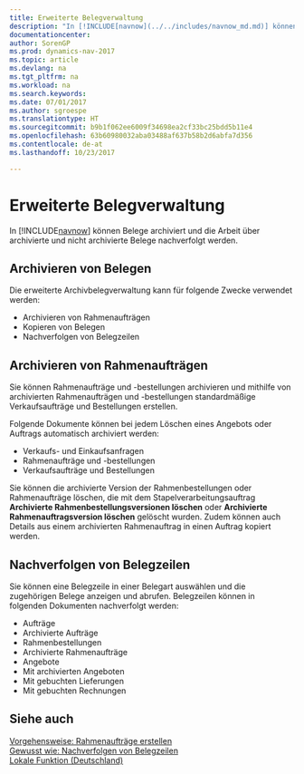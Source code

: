 ```yaml
---
title: Erweiterte Belegverwaltung
description: "In [!INCLUDE[navnow](../../includes/navnow_md.md)] können Belege archiviert und die Arbeit über archivierte und nicht archivierte Belege nachverfolgt werden."
documentationcenter: 
author: SorenGP
ms.prod: dynamics-nav-2017
ms.topic: article
ms.devlang: na
ms.tgt_pltfrm: na
ms.workload: na
ms.search.keywords: 
ms.date: 07/01/2017
ms.author: sgroespe
ms.translationtype: HT
ms.sourcegitcommit: b9b1f062ee6009f34698ea2cf33bc25bdd5b11e4
ms.openlocfilehash: 63b60980032aba03488af637b58b2d6abfa7d356
ms.contentlocale: de-at
ms.lasthandoff: 10/23/2017

---
```

# <a name="enhanced-document-management"></a>Erweiterte Belegverwaltung
In [!INCLUDE[navnow](../../includes/navnow_md.md)] können Belege archiviert und die Arbeit über archivierte und nicht archivierte Belege nachverfolgt werden.  

## <a name="archiving-documents"></a>Archivieren von Belegen  
 Die erweiterte Archivbelegverwaltung kann für folgende Zwecke verwendet werden:  

- Archivieren von Rahmenaufträgen  
- Kopieren von Belegen  
- Nachverfolgen von Belegzeilen  

## <a name="archiving-blanket-orders"></a>Archivieren von Rahmenaufträgen  
Sie können Rahmenaufträge und -bestellungen archivieren und mithilfe von archivierten Rahmenaufträgen und -bestellungen standardmäßige Verkaufsaufträge und Bestellungen erstellen.  

Folgende Dokumente können bei jedem Löschen eines Angebots oder Auftrags automatisch archiviert werden:  

- Verkaufs- und Einkaufsanfragen  
- Rahmenaufträge und -bestellungen  
- Verkaufsaufträge und Bestellungen  

Sie können die archivierte Version der Rahmenbestellungen oder Rahmenaufträge löschen, die mit dem Stapelverarbeitungsauftrag **Archivierte Rahmenbestellungsversionen löschen** oder **Archivierte Rahmenauftragsversion löschen** gelöscht wurden. Zudem können auch Details aus einem archivierten Rahmenauftrag in einen Auftrag kopiert werden.  

## <a name="tracking-document-lines"></a>Nachverfolgen von Belegzeilen  
Sie können eine Belegzeile in einer Belegart auswählen und die zugehörigen Belege anzeigen und abrufen. Belegzeilen können in folgenden Dokumenten nachverfolgt werden:  

- Aufträge  
- Archivierte Aufträge  
- Rahmenbestellungen  
- Archivierte Rahmenaufträge  
- Angebote  
- Mit archivierten Angeboten  
- Mit gebuchten Lieferungen  
- Mit gebuchten Rechnungen  

## <a name="see-also"></a>Siehe auch  
 [Vorgehensweise: Rahmenaufträge erstellen](../../sales-how-to-create-blanket-sales-orders.md)   
 [Gewusst wie: Nachverfolgen von Belegzeilen](how-to-track-document-lines.md)   
 [Lokale Funktion (Deutschland)](../Germany/germany-local-functionality.md)

